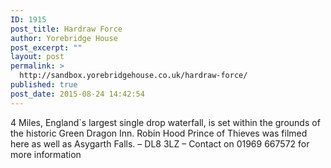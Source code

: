 ```yaml
---
ID: 1915
post_title: Hardraw Force
author: Yorebridge House
post_excerpt: ""
layout: post
permalink: >
  http://sandbox.yorebridgehouse.co.uk/hardraw-force/
published: true
post_date: 2015-08-24 14:42:54
---
```

4 Miles, England`s largest single drop waterfall, is set within the grounds of the historic Green Dragon Inn. Robin Hood Prince of Thieves was filmed here as well as Asygarth Falls. – DL8 3LZ – Contact on 01969 667572 for more information
